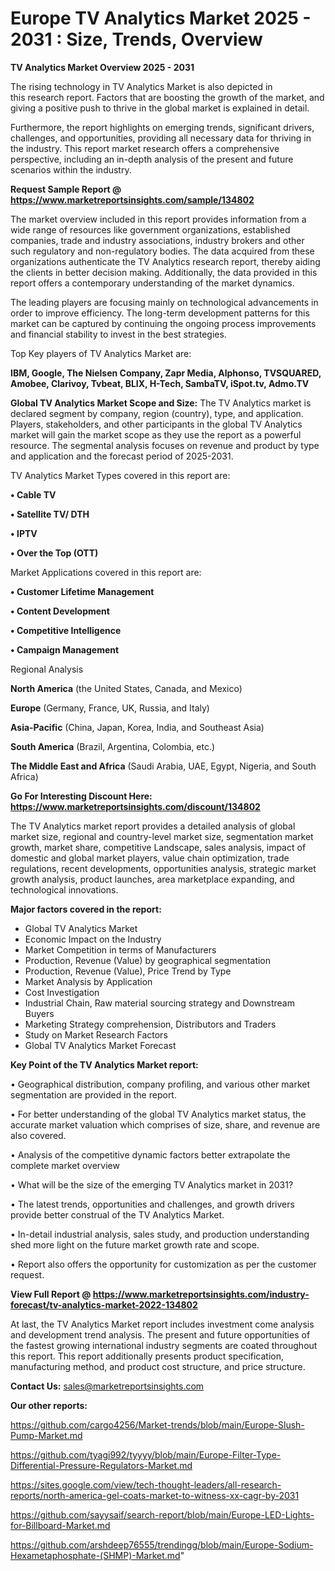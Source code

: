  # Europe TV Analytics Market 2025 - 2031 : Size, Trends, Overview

<Strong> TV Analytics Market Overview 2025 - 2031</strong>

The rising technology in TV Analytics Market is also depicted in this research report. Factors that are boosting the growth of the market, and giving a positive push to thrive in the global market is explained in detail.

Furthermore, the report highlights on emerging trends, significant drivers, challenges, and opportunities, providing all necessary data for thriving in the industry. This report market research offers a comprehensive perspective, including an in-depth analysis of the present and future scenarios within the industry.

<strong>Request Sample Report @ <a href=https://www.marketreportsinsights.com/sample/134802>https://www.marketreportsinsights.com/sample/134802</a></strong>

The market overview included in this report provides information from a wide range of resources like government organizations, established companies, trade and industry associations, industry brokers and other such regulatory and non-regulatory bodies. The data acquired from these organizations authenticate the TV Analytics research report, thereby aiding the clients in better decision making. Additionally, the data provided in this report offers a contemporary understanding of the market dynamics.

The leading players are focusing mainly on technological advancements in order to improve efficiency. The long-term development patterns for this market can be captured by continuing the ongoing process improvements and financial stability to invest in the best strategies.

Top Key players of TV Analytics Market are:

<strong>IBM, Google, The Nielsen Company, Zapr Media, Alphonso, TVSQUARED, Amobee, Clarivoy, Tvbeat, BLIX, H-Tech, SambaTV, iSpot.tv, Admo.TV</strong>

<strong><b>Global TV Analytics Market Scope and Size:</b></strong>
The TV Analytics market is declared segment by company, region (country), type, and application. Players, stakeholders, and other participants in the global TV Analytics market will gain the market scope as they use the report as a powerful resource. The segmental analysis focuses on revenue and product by type and application and the forecast period of 2025-2031.

TV Analytics Market Types covered in this report are:

<strong>• Cable TV

• Satellite TV/ DTH

• IPTV

• Over the Top (OTT)</strong>

Market Applications covered in this report are:

<strong>• Customer Lifetime Management

• Content Development

• Competitive Intelligence

• Campaign Management</strong> 

Regional Analysis

<strong>North America</strong> (the United States, Canada, and Mexico)

<strong>Europe</strong> (Germany, France, UK, Russia, and Italy)

<strong>Asia-Pacific</strong> (China, Japan, Korea, India, and Southeast Asia)

<strong>South America</strong> (Brazil, Argentina, Colombia, etc.)

<strong>The Middle East and Africa</strong> (Saudi Arabia, UAE, Egypt, Nigeria, and South Africa)

<strong>Go For Interesting Discount Here: <a href=https://www.marketreportsinsights.com/discount/134802>https://www.marketreportsinsights.com/discount/134802</a></strong>

The TV Analytics market report provides a detailed analysis of global market size, regional and country-level market size, segmentation market growth, market share, competitive Landscape, sales analysis, impact of domestic and global market players, value chain optimization, trade regulations, recent developments, opportunities analysis, strategic market growth analysis, product launches, area marketplace expanding, and technological innovations.

<strong><b>Major factors covered in the report:</b></strong>
<ul>
  <li>Global TV Analytics Market </li>
  <li>Economic Impact on the Industry</li>
  <li>Market Competition in terms of Manufacturers</li>
  <li>Production, Revenue (Value) by geographical segmentation</li>
  <li>Production, Revenue (Value), Price Trend by Type</li>
  <li>Market Analysis by Application</li>
  <li>Cost Investigation</li>
  <li>Industrial Chain, Raw material sourcing strategy and Downstream Buyers</li>
  <li>Marketing Strategy comprehension, Distributors and Traders</li>
  <li>Study on Market Research Factors</li>
  <li>Global TV Analytics Market Forecast</li>
</ul>

<strong><b>Key Point of the TV Analytics Market report:</b></strong>

• Geographical distribution, company profiling, and various other market segmentation are provided in the report.

• For better understanding of the global TV Analytics market status, the accurate market valuation which comprises of size, share, and revenue are also covered.

• Analysis of the competitive dynamic factors better extrapolate the complete market overview

• What will be the size of the emerging TV Analytics market in 2031?

• The latest trends, opportunities and challenges, and growth drivers provide better construal of the TV Analytics Market.

• In-detail industrial analysis, sales study, and production understanding shed more light on the future market growth rate and scope.

• Report also offers the opportunity for customization as per the customer request.

<strong><b>View Full Report @ <a href=https://www.marketreportsinsights.com/industry-forecast/tv-analytics-market-2022-134802>https://www.marketreportsinsights.com/industry-forecast/tv-analytics-market-2022-134802</a></b></strong>


At last, the TV Analytics Market report includes investment come analysis and development trend analysis. The present and future opportunities of the fastest growing international industry segments are coated throughout this report. This report additionally presents product specification, manufacturing method, and product cost structure, and price structure.

<strong>Contact Us:</strong>
sales@marketreportsinsights.com

<strong>Our other reports:</strong>

<a href=https://github.com/cargo4256/Market-trends/blob/main/Europe-Slush-Pump-Market.md>https://github.com/cargo4256/Market-trends/blob/main/Europe-Slush-Pump-Market.md</a>

<a href=https://github.com/tyagi992/tyyyy/blob/main/Europe-Filter-Type-Differential-Pressure-Regulators-Market.md>https://github.com/tyagi992/tyyyy/blob/main/Europe-Filter-Type-Differential-Pressure-Regulators-Market.md</a>

<a href=https://sites.google.com/view/tech-thought-leaders/all-research-reports/north-america-gel-coats-market-to-witness-xx-cagr-by-2031>https://sites.google.com/view/tech-thought-leaders/all-research-reports/north-america-gel-coats-market-to-witness-xx-cagr-by-2031</a>

<a href=https://github.com/sayysaif/search-report/blob/main/Europe-LED-Lights-for-Billboard-Market.md>https://github.com/sayysaif/search-report/blob/main/Europe-LED-Lights-for-Billboard-Market.md</a>

<a href=https://github.com/arshdeep76555/trendingg/blob/main/Europe-Sodium-Hexametaphosphate-(SHMP)-Market.md>https://github.com/arshdeep76555/trendingg/blob/main/Europe-Sodium-Hexametaphosphate-(SHMP)-Market.md</a>"
